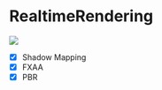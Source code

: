 # RealtimeRendering

<!-- ![](https://github.com/yknishidate/RealtimeRendering/assets/30839669/595b3622-2a42-40ca-9f14-2af03e6a5e1e) -->
<!-- ![](https://github.com/yknishidate/RealtimeRendering/assets/30839669/dac3ef0d-c0f7-4c99-8655-b62ca81fe1a1) -->
![](https://github.com/yknishidate/RealtimeRendering/assets/30839669/6f0ecd82-9228-4227-92f8-6d770cbece65)

- [x] Shadow Mapping
- [x] FXAA
- [x] PBR
